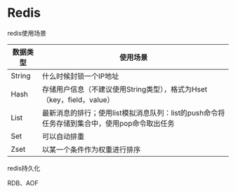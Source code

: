 # Redis



redis使用场景

| 数据类型 | 使用场景                                                     |
| -------- | ------------------------------------------------------------ |
| String   | 什么时候封锁一个IP地址                                       |
| Hash     | 存储用户信息（不建议使用String类型），格式为Hset（key，field，value） |
| List     | 最新消息的排行；使用list模拟消息队列：list的push命令将任务存储到集合中，使用pop命令取出任务 |
| Set      | 可以自动排重                                                 |
| Zset     | 以某一个条件作为权重进行排序                                 |







redis持久化

RDB、AOF